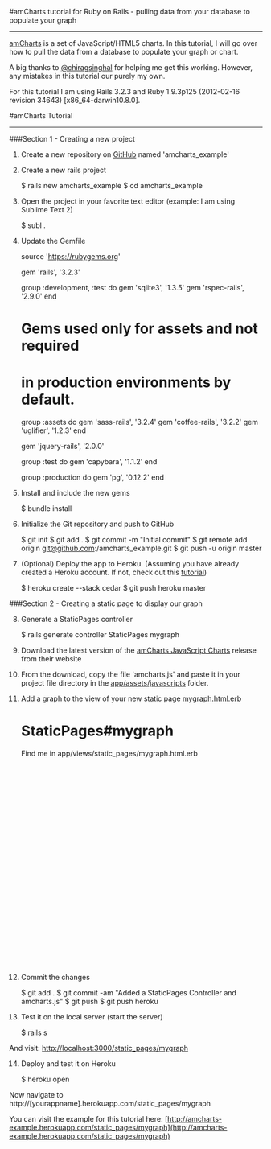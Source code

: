 #amCharts tutorial for Ruby on Rails - pulling data from your database to populate your graph
- - -
[amCharts](http://www.amcharts.com/) is a set of JavaScript/HTML5 charts.  In this tutorial, I will go over how to pull the data from a database to populate your graph or chart.

A big thanks to [@chiragsinghal](https://twitter.com/chiragsinghal) for helping me get this working. However, any mistakes in this tutorial our purely my own.

For this tutorial I am using Rails 3.2.3 and Ruby 1.9.3p125 (2012-02-16 revision 34643) [x86_64-darwin10.8.0].

#amCharts Tutorial
- - -
###Section 1 - Creating a new project

1) Create a new repository on [GitHub](https://github.com) named 'amcharts_example'

2) Create a new rails project

    $ rails new amcharts_example
    $ cd amcharts_example

3) Open the project in your favorite text editor (example: I am using Sublime Text 2)

    $ subl .

4) Update the Gemfile

    source 'https://rubygems.org'

    gem 'rails', '3.2.3'

    group :development, :test do
     gem 'sqlite3', '1.3.5'
     gem 'rspec-rails', '2.9.0'
    end

    # Gems used only for assets and not required
    # in production environments by default.
    group :assets do
     gem 'sass-rails',   '3.2.4'
     gem 'coffee-rails', '3.2.2'
     gem 'uglifier', '1.2.3'
    end

    gem 'jquery-rails', '2.0.0'

    group :test do
     gem 'capybara', '1.1.2'
    end

    group :production do
     gem 'pg', '0.12.2'
    end

5) Install and include the new gems

    $ bundle install

6) Initialize the Git repository and push to GitHub

    $ git init
    $ git add .
    $ git commit -m "Initial commit"
    $ git remote add origin git@github.com:<username>/amcharts_example.git
    $ git push -u origin master

7) (Optional) Deploy the app to Heroku. (Assuming you have already created a Heroku account. If not, check out this [tutorial](http://ruby.railstutorial.org/chapters/beginning?version=3.2#sec:1.4.1)) 

    $ heroku create --stack cedar
    $ git push heroku master

###Section 2 - Creating a static page to display our graph

8) Generate a StaticPages controller

    $ rails generate controller StaticPages mygraph

9) Download the latest version of the [amCharts JavaScript Charts](http://www.amcharts.com/download) release from their website

10) From the download, copy the file 'amcharts.js' and paste it in your project file directory in the [app/assets/javascripts](https://github.com/diasks2/amcharts_example/tree/master/app/assets/javascripts) folder.

11) Add a graph to the view of your new static page [mygraph.html.erb](https://github.com/diasks2/amcharts_example/blob/master/app/views/static_pages/mygraph.html.erb)

    <h1>StaticPages#mygraph</h1>
    <p>Find me in app/views/static_pages/mygraph.html.erb</p>

    <div id="chartdiv" style="width: 100%; height: 400px;"></div>

     <script type="text/javascript">
            var chart;

            var chartData = [{
                country: "USA",
                visits: 4025
            }, {
                country: "China",
                visits: 1882
            }, {
                country: "Japan",
                visits: 1809
            }, {
                country: "Germany",
                visits: 1322
            }, {
                country: "UK",
                visits: 1122
            }, {
                country: "France",
                visits: 1114
            }, {
                country: "India",
                visits: 984
            }, {
                country: "Spain",
                visits: 711
            }, {
                country: "Netherlands",
                visits: 665
            }, {
                country: "Russia",
                visits: 580
            }, {
                country: "South Korea",
                visits: 443
            }, {
                country: "Canada",
                visits: 441
            }, {
                country: "Brazil",
                visits: 395
            }, {
                country: "Italy",
                visits: 386
            }, {
                country: "Australia",
                visits: 384
            }, {
                country: "Taiwan",
                visits: 338
            }, {
                country: "Poland",
                visits: 328
            }];


            AmCharts.ready(function () {
                // SERIAL CHART
                chart = new AmCharts.AmSerialChart();
                chart.dataProvider = chartData;
                chart.categoryField = "country";
                chart.startDuration = 1;

                // AXES
                // category
                var categoryAxis = chart.categoryAxis;
                categoryAxis.labelRotation = 90;
                categoryAxis.gridPosition = "start";

                // value
                // in case you don"t want to change default settings of value axis,
                // you don"t need to create it, as one value axis is created automatically.

                // GRAPH
                var graph = new AmCharts.AmGraph();
                graph.valueField = "visits";
                graph.balloonText = "[[category]]: [[value]]";
                graph.type = "column";
                graph.lineAlpha = 0;
                graph.fillAlphas = 0.8;
                chart.addGraph(graph);

                chart.write("chartdiv");
            });
        </script>

12) Commit the changes

    $ git add .
    $ git commit -am "Added a StaticPages Controller and amcharts.js"
    $ git push
    $ git push heroku

13) Test it on the local server (start the server)

    $ rails s

And visit: [http://localhost:3000/static_pages/mygraph](http://localhost:3000/static_pages/mygraph)

14) Deploy and test it on Heroku

    $ heroku open

Now navigate to http://[yourappname].herokuapp.com/static_pages/mygraph

You can visit the example for this tutorial here: [http://amcharts-example.herokuapp.com/static_pages/mygraph](http://amcharts-example.herokuapp.com/static_pages/mygraph)

